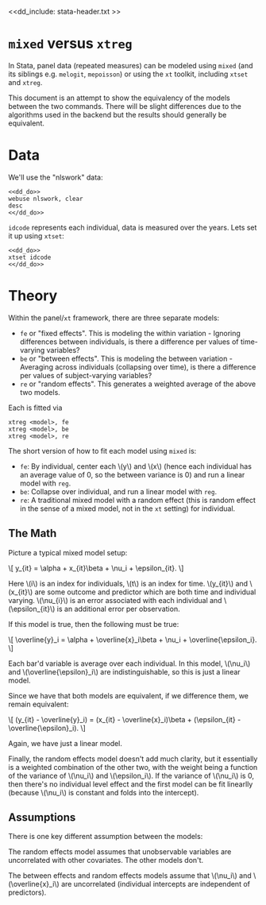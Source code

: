 <<dd_include: stata-header.txt >>

# `mixed` versus `xtreg`

In Stata, panel data (repeated measures) can be modeled using `mixed` (and its siblings e.g. `melogit`, `mepoisson`) or using the `xt` toolkit,
including `xtset` and `xtreg`.

This document is an attempt to show the equivalency of the models between the two commands. There will be slight differences due to the algorithms
used in the backend but the results should generally be equivalent.

# Data

We'll use the "nlswork" data:

~~~~
<<dd_do>>
webuse nlswork, clear
desc
<</dd_do>>
~~~~

`idcode` represents each individual, data is measured over the years. Lets set it up using `xtset`:

~~~~
<<dd_do>>
xtset idcode
<</dd_do>>
~~~~

# Theory

Within the panel/`xt` framework, there are three separate models:

- `fe` or "fixed effects". This is modeling the within variation - Ignoring differences between individuals, is there a difference per values of
  time-varying variables?
- `be` or "between effects". This is modeling the between variation - Averaging across individuals (collapsing over time), is there a difference per
  values of subject-varying variables?
- `re` or "random effects". This generates a weighted average of the above two models.

Each is fitted via

```
xtreg <model>, fe
xtreg <model>, be
xtreg <model>, re
```

The short version of how to fit each model using `mixed` is:

- `fe`: By individual, center each \\(y\\) and \\(x\\) (hence each individual has an average value of 0, so the between variance is 0) and run a linear
  model with `reg`.
- `be`: Collapse over individual, and run a linear model with `reg`.
- `re`: A traditional mixed model with a random effect (this is random effect in the sense of a mixed model, not in the `xt` setting) for individual.

## The Math

Picture a typical mixed model setup:

\\[
    y\_{it} = \alpha + x\_{it}\beta + \nu\_i + \epsilon\_{it}.
\\]

Here \\(i\\) is an index for individuals, \\(t\\) is an index for time. \\(y\_{it}\\) and \\(x\_{it}\\) are some outcome and predictor which are both
time and individual varying. \\(\nu\_{i}\\) is an error associated with each individual and \\(\epsilon\_{it}\\) is an additional error per
observation.

If this model is true, then the following must be true:

\\[
    \overline{y}\_i = \alpha + \overline{x}\_i\beta + \nu\_i + \overline{\epsilon\_i}.
\\]

Each bar'd variable is average over each individual. In this model, \\(\nu\_i\\) and \\(\overline{\epsilon}\_i\\) are indistinguishable, so this is
just a linear model.

Since we have that both models are equivalent, if we difference them, we remain equivalent:

\\[
    (y\_{it} - \overline{y}\_i) = (x\_{it} - \overline{x}\_i)\beta + (\epsilon\_{it} - \overline{\epsilon}\_i).
\\]

Again, we have just a linear model.

Finally, the random effects model doesn't add much clarity, but it essentially is a weighted combination of the other two, with the weight being a
function of the variance of \\(\nu\_i\\) and \\(\epsilon\_i\\). If the variance of \\(\nu\_i\\) is 0, then there's no individual level effect and the
first model can be fit linearlly (because \\(\nu\_i\\) is constant and folds into the intercept).

## Assumptions

There is one key different assumption between the models:

The random effects model assumes that unobservable variables are uncorrelated with other covariates. The other models don't.

The between effects and random effects models assume that \\(\nu\_i\\) and \\(\overline{x}\_i\\) are uncorrelated (individual intercepts are
independent of predictors).
